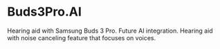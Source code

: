 # Buds3Pro.AI
Hearing aid with Samsung Buds 3 Pro. Future AI integration. Hearing aid with noise canceling feature that focuses on voices. 
